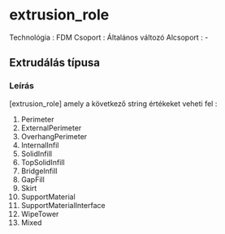 # extrusion\_role

Technológia : FDM Csoport : Általános változó Alcsoport : -

## Extrudálás típusa

### Leírás

\[extrusion\_role\] amely a következő string értékeket veheti fel :

1. Perimeter
2. ExternalPerimeter
3. OverhangPerimeter
4. InternalInfil
5. SolidInfill
6. TopSolidInfill
7. BridgeInfill
8. GapFill
9. Skirt
10. SupportMaterial
11. SupportMaterialInterface
12. WipeTower
13. Mixed


